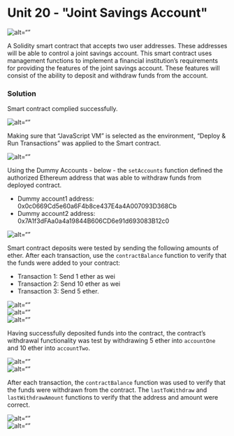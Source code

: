 # Unit 20 - "Joint Savings Account"  

![alt=“”](../unit-20-joint-savings-account/Instructions/Images/20-5-challenge-image.png)  

A Solidity smart contract that accepts two user addresses. These addresses will be able to control a joint savings account. This smart contract uses management functions to implement a financial institution’s requirements for providing the features of the joint savings account. These features will consist of the ability to deposit and withdraw funds from the account.  

### Solution

Smart contract complied successfully.  

![alt=“”](Execution_Results/001-compile.png)  

Making sure that “JavaScript VM” is selected as the environment, “Deploy & Run Transactions” was applied to the Smart contract.  

![alt=“”](Execution_Results/002-deploy.png)  

Using the Dummy Accounts - below - the `setAccounts` function defined the authorized Ethereum address that was able to withdraw funds from deployed contract.  
* Dummy account1 address: 0x0c0669Cd5e60a6F4b8ce437E4a4A007093D368Cb  
* Dummy account2 address: 0x7A1f3dFAa0a4a19844B606CD6e91d693083B12c0  

![alt=“”](Execution_Results/003-setAcc.png)  

Smart contract deposits were tested by sending the following amounts of ether. After each transaction, use the `contractBalance` function to verify that the funds were added to your contract:

* Transaction 1: Send 1 ether as wei
* Transaction 2: Send 10 ether as wei
* Transaction 3: Send 5 ether.

![alt=“”](Execution_Results/004-1EthAsWei.png)  
![alt=“”](Execution_Results/005-10EthAsWei.png)  
![alt=“”](Execution_Results/006-5Eth.png)  

Having successfully deposited funds into the contract, the contract’s withdrawal functionality was test by withdrawing 5 ether into `accountOne` and 10 ether into `accountTwo`.

![alt=“”](Execution_Results/007-1Acc5Eth.png)  
![alt=“”](Execution_Results/008-2Acc10Eth.png)  

After each transaction, the `contractBalance` function was used to verify that the funds were withdrawn from the contract. The `lastToWithdraw` and `lastWithdrawAmount` functions to verify that the address and amount were correct.

![alt=“”](Execution_Results/009-verify5Eth.png)  
![alt=“”](Execution_Results/010-verify10Eth.png)  
